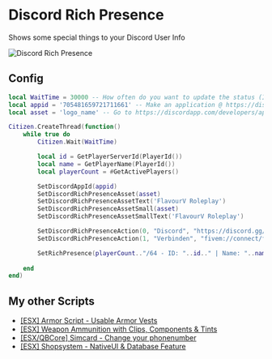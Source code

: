 # Discord Rich Presence
Shows some special things to your Discord User Info

![Discord Rich Presence](https://user-images.githubusercontent.com/49867381/144730996-818724ad-f36b-4a06-973c-938d11d5202d.png)

## Config
```lua
local WaitTime = 30000 -- How often do you want to update the status (In MS)
local appid = '705481659721711661' -- Make an application @ https://discordapp.com/developers/applications/ ID can be found there.
local asset = 'logo_name' -- Go to https://discordapp.com/developers/applications/APPID/rich-presence/assets

Citizen.CreateThread(function()
	while true do
		Citizen.Wait(WaitTime)

		local id = GetPlayerServerId(PlayerId())
		local name = GetPlayerName(PlayerId())
		local playerCount = #GetActivePlayers()

		SetDiscordAppId(appid)
		SetDiscordRichPresenceAsset(asset)
		SetDiscordRichPresenceAssetText('FlavourV Roleplay')
		SetDiscordRichPresenceAssetSmall(asset)
		SetDiscordRichPresenceAssetSmallText('FlavourV Roleplay')

    	SetDiscordRichPresenceAction(0, "Discord", "https://discord.gg/D9bWaybEMC")
    	SetDiscordRichPresenceAction(1, "Verbinden", "fivem://connect/fivem.flavourv.de:30120")

		SetRichPresence(playerCount.."/64 - ID: "..id.." | Name: "..name)
		
	end
end)
```

## My other Scripts
* [[ESX] Armor Script - Usable Armor Vests](https://forum.cfx.re/t/release-esx-armor-script-usable-armor-vests-status-will-be-saved-in-database-and-restore-after-relog/4812243)
* [[ESX] Weapon Ammunition with Clips, Components & Tints](https://forum.cfx.re/t/release-esx-weapon-ammunition-with-clips-components-tints/4793783)
* [[ESX/QBCore] Simcard - Change your phonenumber](https://forum.cfx.re/t/release-esx-qbcore-usable-simcard/4847008)
* [[ESX] Shopsystem - NativeUI & Database Feature](https://forum.cfx.re/t/release-esx-msk-shopsystem-nativeui-database-feature/4853593)
